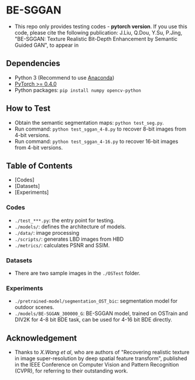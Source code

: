 # BE-SGGAN
- This repo only provides testing codes - **pytorch version**. If you use this code, please cite the following publication: J.Liu, Q.Dou, Y.Su, P.Jing, "BE-SGGAN: Texture Realistic Bit-Depth Enhancement by Semantic Guided GAN", to appear in

## Dependencies
- Python 3 (Recommend to use [Anaconda](https://www.anaconda.com/download/#linux))
- [PyTorch >= 0.4.0](https://pytorch.org/)
- Python packages:  `pip install numpy opencv-python`

## How to Test
- Obtain the semantic segmentation maps: `python test_seg.py`.
- Run command: `python test_sggan_4-8.py` to recover 8-bit images from 4-bit versions.
- Run command: `python test_sggan_4-16.py` to recover 16-bit images from 4-bit versions.

## Table of Contents
- [Codes]
- [Datasets]
- [Experiments]

### Codes
- `./test_***.py`: the entry point for testing.
- `./models/`: defines the architecture of models.
- `./data/`: image processing
- `./scripts/`: generates LBD images from HBD
- `./metrics/`: calculates PSNR and SSIM.

### Datasets
- There are two sample images in the `./OSTest` folder.

### Experiments
- `./pretrained-model/segmentation_OST_bic`: segmentation model for outdoor scenes.
- `./models/BE-SGGAN_300000_G`: BE-SGGAN model, trained on OSTrain and DIV2K for 4-8 bit BDE task, can be used for 4-16 bit BDE directly.

## Acknowledgement
- Thanks to *X.Wang et al*, who are authors of "Recovering realistic texture in image super-resolution by deep spatial feature transform", published in the IEEE Conference on Computer Vision and Pattern Recognition (CVPR), for referring to their outstanding work.
